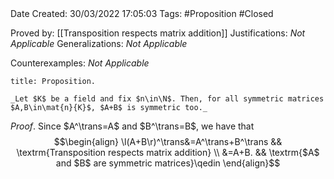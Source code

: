 <br />
<br />

Date Created: 30/03/2022 17:05:03
Tags: #Proposition #Closed 

Proved by: [[Transposition respects matrix addition]]
Justifications: _Not Applicable_
Generalizations: _Not Applicable_

Counterexamples: _Not Applicable_

``` ad-Proposition
title: Proposition.

_Let $K$ be a field and fix $n\in\N$. Then, for all symmetric matrices $A,B\in\mat{n}{K}$, $A+B$ is symmetric too._

```

_Proof_. Since $A^\trans=A$ and $B^\trans=B$, we have that
$$\begin{align}
    \l(A+B\r)^\trans&=A^\trans+B^\trans && \textrm{Transposition respects matrix addition} \\
    &=A+B. && \textrm{$A$ and $B$ are symmetric matrices}\qedin
\end{align}$$
